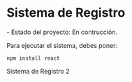 <h1>Sistema de Registro</h1>
- Estado del proyecto: En contrucción.

Para ejecutar el sistema, debes poner: 

```npm install react```

Sistema de Registro 2



